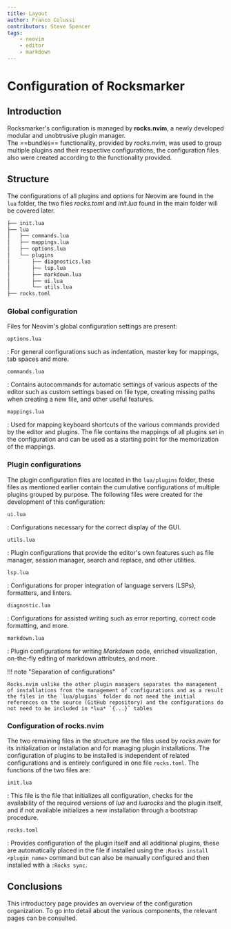 ```yaml
---
title: Layout
author: Franco Colussi
contributors: Steve Spencer
tags:
    - neovim
    - editor
    - markdown
---
```



# Configuration of Rocksmarker

## Introduction

Rocksmarker's configuration is managed by **rocks.nvim**, a newly developed modular and unobtrusive plugin manager.  
The ==bundles== functionality, provided by *rocks.nvim*, was used to group multiple plugins and their respective configurations, the configuration files also were created according to the functionality provided.

## Structure

The configurations of all plugins and options for Neovim are found in the `lua` folder, the two files *rocks.toml* and *init.lua* found in the main folder will be covered later.

```txt
├── init.lua
├── lua
│   ├── commands.lua
│   ├── mappings.lua
│   ├── options.lua
│   └── plugins
│       ├── diagnostics.lua
│       ├── lsp.lua
│       ├── markdown.lua
│       ├── ui.lua
│       └── utils.lua
├── rocks.toml
```

### Global configuration

Files for Neovim's global configuration settings are present:

`options.lua`

: For general configurations such as indentation, master key for mappings, tab spaces and more.

`commands.lua`

: Contains autocommands for automatic settings of various aspects of the editor such as custom settings based on file type, creating missing paths when creating a new file, and other useful features.

`mappings.lua`

: Used for mapping keyboard shortcuts of the various commands provided by the editor and plugins. The file contains the mappings of all plugins set in the configuration and can be used as a starting point for the memorization of the mappings.

### Plugin configurations

The plugin configuration files are located in the `lua/plugins` folder, these files as mentioned earlier contain the cumulative configurations of multiple plugins grouped by purpose. The following files were created for the development of this configuration:

`ui.lua`

: Configurations necessary for the correct display of the GUI.

`utils.lua`

: Plugin configurations that provide the editor's own features such as file manager, session manager, search and replace, and other utilities.

`lsp.lua`

: Configurations for proper integration of language servers (LSPs), formatters, and linters.

`diagnostic.lua`

: Configurations for assisted writing such as error reporting, correct code formatting, and more.

`markdown.lua`

: Plugin configurations for writing *Markdown* code, enriched visualization, on-the-fly editing of markdown attributes, and more.

!!! note "Separation of configurations"

    Rocks.nvim unlike the other plugin managers separates the management of installations from the management of configurations and as a result the files in the `lua/plugins` folder do not need the initial references on the source (GitHub repository) and the configurations do not need to be included in *lua* `{...}` tables

### Configuration of rocks.nvim

The two remaining files in the structure are the files used by *rocks.nvim* for its initialization or installation and for managing plugin installations. The configuration of plugins to be installed is independent of related configurations and is entirely configured in one file `rocks.toml`. The functions of the two files are:

`init.lua`

: This file is the file that initializes all configuration, checks for the availability of the required versions of *lua* and *luarocks* and the plugin itself, and if not available initializes a new installation through a bootstrap procedure.

`rocks.toml`

: Provides configuration of the plugin itself and all additional plugins, these are automatically placed in the file if installed using the `:Rocks install <plugin_name>` command but can also be manually configured and then installed with a `:Rocks sync`.

## Conclusions

This introductory page provides an overview of the configuration organization. To go into detail about the various components, the relevant pages can be consulted.
